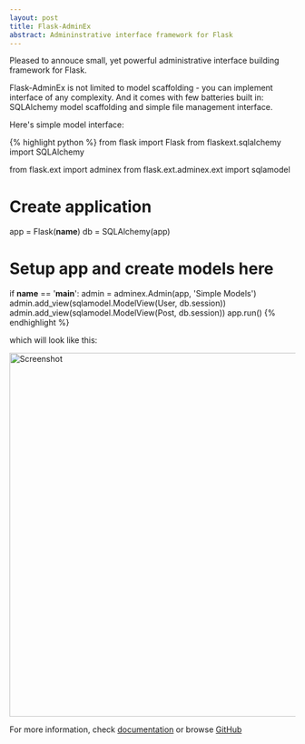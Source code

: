 ```yaml
---
layout: post
title: Flask-AdminEx
abstract: Admininstrative interface framework for Flask
---
```


Pleased to annouce small, yet powerful administrative interface building framework for Flask.

Flask-AdminEx is not limited to model scaffolding - you can implement interface of any complexity. And it comes
with few batteries built in: SQLAlchemy model scaffolding and simple file management interface.

Here's simple model interface:

{% highlight python %}
from flask import Flask
from flaskext.sqlalchemy import SQLAlchemy

from flask.ext import adminex
from flask.ext.adminex.ext import sqlamodel

# Create application
app = Flask(__name__)
db = SQLAlchemy(app)

# Setup app and create models here

if __name__ == '__main__':
    admin = adminex.Admin(app, 'Simple Models')
    admin.add_view(sqlamodel.ModelView(User, db.session))
    admin.add_view(sqlamodel.ModelView(Post, db.session))
    app.run()
{% endhighlight %}

which will look like this:

<a href="http://flask-adminex.readthedocs.org/en/latest/_images/quickstart_4.png">
  <img src="http://flask-adminex.readthedocs.org/en/latest/_images/quickstart_4.png" width="640" alt="Screenshot"></img>
</a>

For more information, check [documentation](http://flask-adminex.readthedocs.org/) or browse [GitHub](https://github.com/MrJoes/Flask-AdminEx/)
